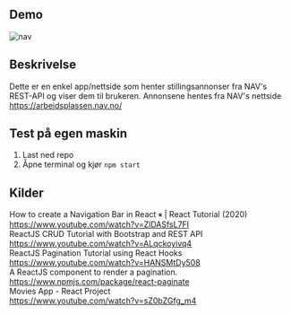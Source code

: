 ## Demo
 ![nav](demo.gif)

## Beskrivelse<br>
Dette er en enkel app/nettside som henter stillingsannonser fra NAV's REST-API og viser dem til brukeren. Annonsene hentes fra NAV's nettside https://arbeidsplassen.nav.no/

## Test på egen maskin<br>
1. Last ned repo
2. Åpne terminal og kjør `npm start`

## Kilder<br>
How to create a Navigation Bar in React ⏸ | React Tutorial (2020)<br>
https://www.youtube.com/watch?v=ZlDASfsL7FI<br>
ReactJS CRUD Tutorial with Bootstrap and REST API<br>
https://www.youtube.com/watch?v=ALqckoyivq4<br>
ReactJS Pagination Tutorial using React Hooks<br>
https://www.youtube.com/watch?v=HANSMtDy508<br>
A ReactJS component to render a pagination.<br>
https://www.npmjs.com/package/react-paginate<br>
Movies App - React Project<br>
https://www.youtube.com/watch?v=sZ0bZGfg_m4<br>

